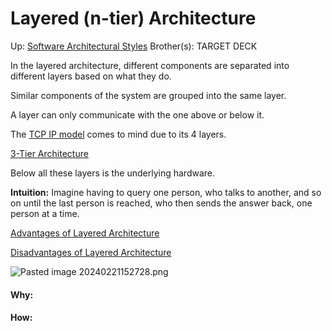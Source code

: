 # Layered (n-tier) Architecture

Up: [Software Architectural Styles](software_architectural_styles)
Brother(s):
TARGET DECK

In the layered architecture, different components are separated into different layers based on what they do.

Similar components of the system are grouped into the same layer.

A layer can only communicate with the one above or below it.

The [TCP IP model](tcp_ip_model) comes to mind due to its 4 layers.

[3-Tier Architecture](3-tier_architecture)

Below all these layers is the underlying hardware.

**Intuition:** Imagine having to query one person, who talks to another, and so on until the last person is reached, who then sends the answer back, one person at a time.

[Advantages of Layered Architecture](advantages_of_layered_architecture)

[Disadvantages of Layered Architecture](disadvantages_of_layered_architecture)

![Pasted image 20240221152728.png](pasted_image_20240221152728.png)





























#### Why:
#### How:









